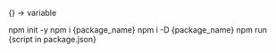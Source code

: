 {} -> variable

npm init -y
npm i {package_name}
npm i -D {package_name}
npm run {script in package.json}
